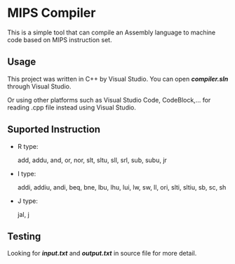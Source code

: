 # MIPS Compiler

This is a simple tool that can compile an Assembly language to machine code based on MIPS instruction set.

## Usage

This project was written in C++ by Visual Studio. You can open ***compiler.sln*** through Visual Studio.

Or using other platforms such as Visual Studio Code, CodeBlock,... for reading .cpp file instead using Visual Studio.

## Suported Instruction

- R type:
  
  add, addu, and, or, nor, slt, sltu, sll, srl, sub, subu, jr
  
- I type:

  addi, addiu, andi, beq, bne, lbu, lhu, lui, lw, sw, ll, ori, slti, sltiu, sb, sc, sh
  
- J type:

  jal, j

## Testing

Looking for ***input.txt*** and ***output.txt*** in source file for more detail.
  
